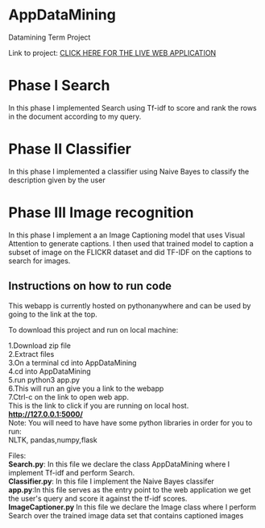 # AppDataMining
Datamining Term Project  

Link to project: [CLICK HERE FOR THE LIVE WEB APPLICATION](http://sergioguerrero.pythonanywhere.com/)
# Phase I Search
In this phase I implemented Search using Tf-idf to score and rank the rows in the document according to my query. 
# Phase II Classifier
In this phase I implemented a classifier using Naive Bayes to classify the description given by the user
# Phase III Image recognition 
In this phase I implement a an Image Captioning model that uses Visual Attention to generate captions. I then used that trained model to caption a subset of image on the FLICKR dataset and did TF-IDF on the captions to search for images.

## Instructions on how to run code
This webapp is currently hosted on pythonanywhere and can be used by going to the link at the top.  

To download this project and run on local machine:

1.Download zip file  \
2.Extract files\
3.On a terminal cd into AppDataMining\
4.cd into AppDataMining\
5.run python3 app.py \
6.This will run an give you a link to the webapp \
7.Ctrl-c on the link to open web app.\
This is the link to click if you are running on local host. \
**http://127.0.0.1:5000/** \
Note: You will need to have have some python libraries in order for you to run:\
NLTK, pandas,numpy,flask

Files:\
**Search.py**: In this file we declare the class AppDataMining where I implement Tf-idf and perform Search.\
**Classifier.py**: In this file I implement the Naive Bayes classifer\
**app.py**:In this file serves as the entry point to the web application we get the user's query and score it against the tf-idf scores.\
**ImageCaptioner.py** In this file we declare the Image class where I perform Search over the trained image data set that contains captioned images

